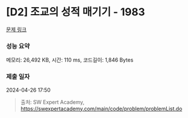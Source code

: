 # [D2] 조교의 성적 매기기 - 1983 

[문제 링크](https://swexpertacademy.com/main/code/problem/problemDetail.do?contestProbId=AV5PwGK6AcIDFAUq) 

### 성능 요약

메모리: 26,492 KB, 시간: 110 ms, 코드길이: 1,846 Bytes

### 제출 일자

2024-04-26 17:50



> 출처: SW Expert Academy, https://swexpertacademy.com/main/code/problem/problemList.do